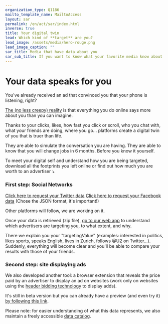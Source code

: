 ```yaml
---
organization_type: Q1186
mailto_template_name: MailtoAccess
layout: sar
permalink: /en/act/sar/index.html
inverse: true
title: Your digital twin
lead: Which kind of **target** are you?
lead_image: /assets/media/hero-rouge.png
lead_image_caption: ""
sar_title: Media that have data about you
sar_sub_title: If you want to know what your favorite media know about you, use this form.
---
```

# Your data speaks for you

You've already received an ad that convinced you that your phone is listening, right?

[The (no less creepy) reality](https://qz.com/1609356/your-phone-is-not-recording-your-conversations/) is that everything you do online says more about you than you can imagine.

Thanks to your clicks, likes, how fast you click or scroll, who you chat with, what your friends are doing, where you go... platforms create a digital twin of you that is truer than life.

They are able to simulate the conversation you are having. They are able to know that you will change jobs in 6 months. Before you know it yourself.

To meet your digital self and understand how you are being targeted, download all the footprints you left online or find out how much you are worth to an advertiser ⤵️

### First step: Social Networks

[Click here to request your Twitter data](https://help.twitter.com/en/managing-your-account/how-to-download-your-twitter-archive)
[Click here to request your Facebook data](https://www.facebook.com/help/212802592074644) (Chose the JSON format, it's important!)

Other platforms will follow, we are working on it.

Once your data is retrieved (zip file), [go to our web app](https://experiences.hestialabs.org) to understand which advertisers are targeting you, to what extent, and why.

There we explain you your "targetingValue" (examples: interested in politics, likes sports, speaks English, lives in Zurich, follows @U2 on Twitter...). Suddenly, everything will become clear and you'll be able to compare your results with those of your friends.

### Second step: site displaying ads

We also developed another tool: a browser extension that reveals the price paid by an advertiser to display an ad on websites (work only on websites using the [header bidding technology](https://headerbidding.co/header-bidding/) to display adds). 

It's still in beta version but you can already have a preview (and even try it) [by following this link](https://github.com/hestiaAI/my-worth-extension).

Please note: for easier understanding of what this data represents, we also maintain a freely accessible [data catalog](/en/act/catalog/).
